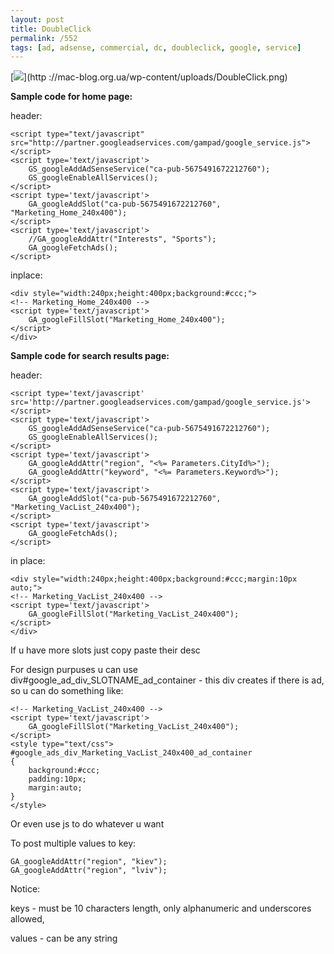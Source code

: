 ```yaml
---
layout: post
title: DoubleClick
permalink: /552
tags: [ad, adsense, commercial, dc, doubleclick, google, service]
---
```


[![](http://mac-blog.org.ua/wp-content/uploads/DoubleClick-300x154.png)](http
://mac-blog.org.ua/wp-content/uploads/DoubleClick.png)


**Sample code for home page:**

header:


    <script type="text/javascript" src="http://partner.googleadservices.com/gampad/google_service.js"></script>
    <script type='text/javascript'>
        GS_googleAddAdSenseService("ca-pub-5675491672212760");
        GS_googleEnableAllServices();
    </script>
    <script type='text/javascript'>
        GA_googleAddSlot("ca-pub-5675491672212760", "Marketing_Home_240x400");
    </script>
    <script type='text/javascript'>
        //GA_googleAddAttr("Interests", "Sports");
        GA_googleFetchAds();
    </script>


inplace:


    <div style="width:240px;height:400px;background:#ccc;">
    <!-- Marketing_Home_240x400 -->
    <script type='text/javascript'>
        GA_googleFillSlot("Marketing_Home_240x400");
    </script>
    </div>


**Sample code for search results page:**

header:


    <script type='text/javascript' src='http://partner.googleadservices.com/gampad/google_service.js'>
    </script>
    <script type='text/javascript'>
        GS_googleAddAdSenseService("ca-pub-5675491672212760");
        GS_googleEnableAllServices();
    </script>
    <script type='text/javascript'>
        GA_googleAddAttr("region", "<%= Parameters.CityId%>");
        GA_googleAddAttr("keyword", "<%= Parameters.Keyword%>");
    </script>
    <script type='text/javascript'>
        GA_googleAddSlot("ca-pub-5675491672212760", "Marketing_VacList_240x400");
    </script>
    <script type='text/javascript'>
        GA_googleFetchAds();
    </script>


in place:


    <div style="width:240px;height:400px;background:#ccc;margin:10px auto;">
    <!-- Marketing_VacList_240x400 -->
    <script type='text/javascript'>
        GA_googleFillSlot("Marketing_VacList_240x400");
    </script>
    </div>


If u have more slots just copy paste their desc


For design purpuses u can use div#google_ad_div_SLOTNAME_ad_container - this
div creates if there is ad, so u can do something like:


    <!-- Marketing_VacList_240x400 -->
    <script type='text/javascript'>
        GA_googleFillSlot("Marketing_VacList_240x400");
    </script>
    <style type="text/css">
    #google_ads_div_Marketing_VacList_240x400_ad_container
    {
        background:#ccc;
        padding:10px;
        margin:auto;
    }
    </style>


Or even use js to do whatever u want


To post multiple values to key:


    GA_googleAddAttr("region", "kiev");
    GA_googleAddAttr("region", "lviv");


Notice:


keys - must be 10 characters length, only alphanumeric and underscores
allowed,


values - can be any string


